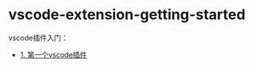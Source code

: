 # vscode-extension-getting-started
vscode插件入门：
- [1. 第一个vscode插件](https://github.com/BokFang/vscode-extension-getting-started/issues/1)
